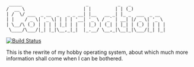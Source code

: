      _____                        _           _   _             
    /  __ \                      | |         | | (_)            
    | /  \/ ___  _ __  _   _ _ __| |__   __ _| |_ _  ___  _ __  
    | |    / _ \| '_ \| | | | '__| '_ \ / _` | __| |/ _ \| '_ \ 
    | \__/\ (_) | | | | |_| | |  | |_) | (_| | |_| | (_) | | | |
     \____/\___/|_| |_|\__,_|_|  |_.__/ \__,_|\__|_|\___/|_| |_|
                                                                
                                                                


[![Build Status](https://travis-ci.org/twrl/conurbation.svg?branch=master)](https://travis-ci.org/twrl/conurbation)

This is the rewrite of my hobby operating system, about which much more information
shall come when I can be bothered.